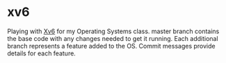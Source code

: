 # xv6
Playing with [Xv6](http://pdos.csail.mit.edu/6.828/2014/xv6.html) for my Operating Systems class. master branch contains the base code with any changes needed to get it running. Each additional branch represents a feature added to the OS. Commit messages provide details for each feature.

